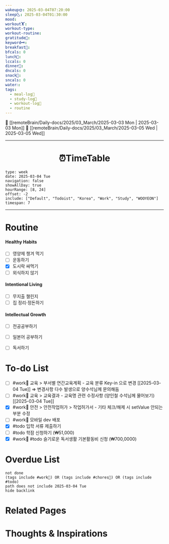 ```yaml
---
wakeup🌞: 2025-03-04T07:20:00
sleep🌜: 2025-03-04T01:30:00
mood: 
workout🏋️: 
workout-type: 
workout-routine: 
gratitude🙏: 
keyword🗝️: 
breakfast🍳: 
bfcals: 0
lunch🍚: 
lccals: 0
dinner🥗: 
dncals: 0
snack🍬: 
sncals: 0
water💧: 
tags:
  - meal-log📝
  - study-log📓
  - workout-log💪
  - routine
---
```


🔺 [[remoteBrain/Daily-docs/2025/03_March/2025-03-03 Mon | 2025-03-03 Mon]]
🔻 [[remoteBrain/Daily-docs/2025/03_March/2025-03-05 Wed | 2025-03-05 Wed]]
___
<h1> <center>⏰TimeTable </center> </h1>

```gEvent
type: week
date: 2025-03-04 Tue
navigation: false
showAllDay: true
hourRange: [8, 24]
offset: -2
include: ["Default", "Todoist", "Korea", "Work", "Study", "WOOYEON"]
timespan: 7
```

--- 


# Routine 

####  Healthy Habits
- [ ] 영양제 챙겨 먹기
- [ ] 운동하기
- [x] 도시락 싸먹기
- [ ] 외식하지 않기 

####  Intentional Living 
- [ ] 무지출 챌린지 
- [ ] 집 정리·정돈하기

#### Intellectual Growth
- [ ] 전공공부하기
- [ ] 일본어 공부하기
- [ ] 독서하기



# To-do List

- [ ] #work💼 교육 > 부서별 연간교육계획 - 교육 분류 Key-in 으로 변경 [[2025-03-04 Tue]] ⇒ 변경사항 다수 발생으로 양수석님께 문의해둠 
- [ ] #work💼 교육 > 교육결과 - 교육명 관련 수정사항 (양인철 수석님께 물어보기)  [[2025-03-04 Tue]]
- [x] #work💼 안전 > 안전작업허가 > 작업허가서 - 기타 체크/해제 시 setValue 안되는 부분 수정
- [ ] #work💼 모바일 dev 배포 
- [x] #todo 입학 서류 제출하기
- [ ] #todo 학잠 신청하기 (₩51,000)
- [x] #work💼 #todo 슬기로운 독서생활 기본활동비 신청 (₩700,0000)

# Overdue List
```tasks
not done
(tags include #work💼) OR (tags include #chores🧺) OR (tags include #todo)
path does not include 2025-03-04 Tue
hide backlink
```

# Related Pages



# Thoughts & Inspirations

